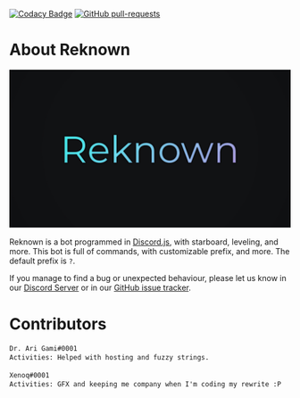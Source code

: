 [![Codacy Badge](https://api.codacy.com/project/badge/Grade/df1f5827f5ec471189c626d76557b1a4)](https://www.codacy.com/manual/Computer-Man497/Reknown?utm_source=github.com&amp;utm_medium=referral&amp;utm_content=Computer-Man497/Reknown&amp;utm_campaign=Badge_Grade) [![GitHub pull-requests](https://img.shields.io/github/issues-pr/Naereen/StrapDown.js.svg)](https://GitHub.com/Naereen/StrapDown.js/pull/)

# About Reknown
![Reknown's Banner](./assets/images/banner.jpg)

Reknown is a bot programmed in [Discord.js](https://discord.js.org/#/), with starboard, leveling, and more. This bot is full of commands, with customizable prefix, and more. The default prefix is `?`.

If you manage to find a bug or unexpected behaviour, please let us know in our [Discord Server](https://discord.gg/n45fq9K/) or in our [GitHub issue tracker](https://github.com/Jyguy/Reknown/issues).

# Contributors
~~~
Dr. Ari Gami#0001
Activities: Helped with hosting and fuzzy strings.

Xenoq#0001
Activities: GFX and keeping me company when I'm coding my rewrite :P
~~~
